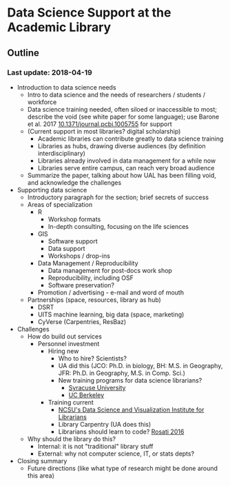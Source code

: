 # Data Science Support at the Academic Library
## Outline
### Last update: 2018-04-19

+ Introduction to data science needs
    + Intro to data science and the needs of researchers / students / workforce
    + Data science training needed, often siloed or inaccessible to most; describe the void (see white paper for some language); use Barone et al. 2017 [10.1371/journal.pcbi.1005755](https://doi.org/10.1371/journal.pcbi.1005755) for support
    + (Current support in most libraries? digital scholarship)
        + Academic libraries can contribute greatly to data science training
        + Libraries as hubs, drawing diverse audiences (by definition interdisciplinary)
        + Libraries already involved in data management for a while now
        + Libraries serve entire campus, can reach very broad audience
    + Summarize the paper, talking about how UAL has been filling void, and acknowledge the challenges
+ Supporting data science
    + Introductory paragraph for the section; brief secrets of success
    + Areas of specialization
        + R
            + Workshop formats
            + In-depth consulting, focusing on the life sciences
        + GIS
            + Software support
            + Data support
            + Workshops / drop-ins
        + Data Management / Reproducibility
            + Data management for post-docs work shop
            + Reproducibility, including OSF
            + Software preservation?
        + Promotion / advertising - e-mail and word of mouth
    + Partnerships (space, resources, library as hub)
        + DSRT
        + UITS machine learning, big data (space, marketing)
        + CyVerse (Carpentries, ResBaz)
+ Challenges
    + How do build out services
        + Personnel investment
            + Hiring new
                + Who to hire? Scientists?
                + UA did this (JCO: Ph.D. in biology, BH: M.S. in Geography, JFR: Ph.D. in Geography, M.S. in Comp. Sci.)
                + New training programs for data science librarians?
                    + [Syracuse University](http://ischool.syr.edu/future/cas/datascience.aspx)
                    + [UC Berkeley](https://datascience.berkeley.edu/)
            + Training current
                + [NCSU's Data Science and Visualization Institute for Librarians](https://www.lib.ncsu.edu/datavizinstitute)
                + Library Carpentry (UA does this)
                + Librarians should learn to code? [Rosati 2016](https://dx.doi.org/10.5931/djim.v12.i1.6450)
    + Why should the library do this?
        + Internal: it is not "traditional" library stuff
        + External: why not computer science, IT, or stats depts?
+ Closing summary
    + Future directions (like what type of research might be done around this area)
